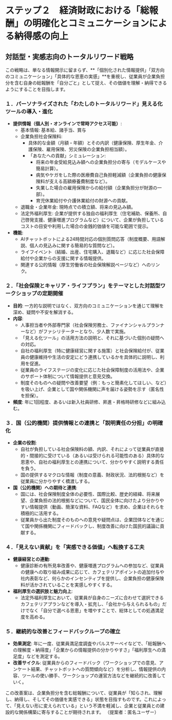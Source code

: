 # ステップ２　経済財政における「総報酬」の明確化とコミュニケーションによる納得感の向上

## 対話型・実感志向のトータルリワード戦略

この戦略は、単なる情報開示に留まらず、**「個別化された情報提供」「双方向のコミュニケーション」「具体的な恩恵の実感」**を重視し、従業員が企業負担分を含む自身の総報酬を「自分ごと」として捉え、その価値を理解・納得できるようにすることを目指します。

### １．パーソナライズされた「わたしのトータルリワード」見える化ツールの導入・進化

*   **提供情報（個人別・オンラインで常時アクセス可能）**:
    *   基本情報: 基本給、諸手当、賞与
    *   企業負担社会保険料:
        *   具体的な金額（月額・年額）とその内訳（健康保険、厚生年金、介護保険、雇用保険、労災保険の企業負担相当額）。
        *   「あなたへの貢献」シミュレーション:
            *   将来の年金受給見込み額への企業負担分の寄与（モデルケースや簡易計算）。
            *   病気やケガをした際の医療費自己負担軽減額（企業負担の健康保険料が支える高額療養費制度など）。
            *   失業した場合の雇用保険からの給付額（企業負担分が財源の一部）。
            *   育児休業給付や介護休業給付の財源への貢献。
    *   退職金・企業年金: 現時点での積立額、将来の見込み額。
    *   法定外福利厚生: 企業が提供する独自の福利厚生（住宅補助、保養所、自己啓発支援、健康増進プログラムなど）について、企業が負担しているコストの目安や利用した場合の金銭的価値を可能な範囲で提示。
*   **機能**:
    *   AIチャットボットによる24時間対応の個別質問応答（制度概要、用語解説、個人の見込みに関する簡易的な質問など）。
    *   ライフイベント（結婚、出産、住宅購入、退職など）に応じた社会保障給付や企業からの支援に関する情報提供。
    *   関連する公的情報（厚生労働省の社会保険解説ページなど）へのリンク。

### ２．「社会保険とキャリア・ライフプラン」をテーマとした対話型ワークショップの定期開催

*   **目的**: 一方的な説明ではなく、双方向のコミュニケーションを通じて理解を深め、疑問や不安を解消する。
*   **内容**:
    *   人事担当者や外部専門家（社会保険労務士、ファイナンシャルプランナーなど）がファシリテーターとなり、少人数で実施。
    *   「見える化ツール」の活用方法の説明と、それに基づいた個別の疑問への対応。
    *   自社の福利厚生（特に健康経営に関する施策）と社会保険給付が、従業員の健康維持や生活の安定にどう連携しているかを具体的に説明し、利用を促進。
    *   従業員のライフステージの変化に応じた社会保障制度の活用法や、企業のサポート体制について情報提供と意見交換。
    *   制度そのものへの疑問や改善要望（例：もっと簡素化してほしい、など）を吸い上げ、企業として国や関係機関に声を届ける姿勢を示す（匿名性を担保）。
*   **頻度**: 年に1回程度、あるいは新入社員研修、昇進・昇格時研修などに組み込む。

### ３．国（公的機関）提供情報との連携と「説明責任の分担」の明確化

*   **企業の役割**:
    *   自社が負担している社会保険料の額、内訳、それによって従業員が直接的・間接的に受けている（あるいは受けられる可能性のある）具体的な恩恵や、自社の福利厚生との連携について、分かりやすく説明する責任を負う。
    *   国の提供するマクロな情報（制度の意義、財政状況、法的根拠など）を従業員に分かりやすく橋渡しする。
*   **国（公的機関）への期待と連携**:
    *   国には、社会保険制度全体の必要性、国際比較、歴史的経緯、将来展望、企業負担の法的根拠などについて、国民全体に向けたより分かりやすい情報提供（動画、簡潔な資料、FAQなど）を求め、企業はそれらを積極的に活用する。
    *   従業員から出た制度そのものへの意見や疑問点は、企業団体などを通じて国や関係機関にフィードバックし、制度改善に向けた国民的議論に貢献する。

### ４．「見えない貢献」を「実感できる価値」へ転換する工夫

*   **健康経営との連動**:
    *   健康診断の有所見率改善や、健康増進プログラムへの参加など、従業員の健康への取り組み成果に応じて、カフェテリアポイントの追加付与や社内表彰など、何らかのインセンティブを提供し、企業負担の健康保険料が活かされていることを実感しやすくする。
*   **福利厚生の選択肢と魅力向上**:
    *   法定外福利厚生において、従業員が自身のニーズに合わせて選択できるカフェテリアプランなどを導入・拡充し、「会社から与えられるもの」だけでなく「自分で選べる恩恵」を増やすことで、総体としての処遇満足度を高める。

### ５．継続的な改善とフィードバックループの確立

*   **効果測定**: 年に一度、従業員満足度調査やパルスサーベイなどで、「総報酬への理解度・納得度」「企業からの情報提供の分かりやすさ」「福利厚生への満足度」などを測定する。
*   **改善サイクル**: 従業員からのフィードバック（ワークショップでの意見、アンケート結果、チャットボットへの質問傾向など）を分析し、情報提供の内容、ツールの使い勝手、ワークショップの運営方法などを継続的に改善していく。

この改善案は、企業負担分を含む総報酬について、従業員が「知らされ、理解し、納得し、そしてその価値を実感できる」状態を目指すものです。これによって、「見えない形に変えられている」という不満を軽減し、企業と従業員との建設的な関係構築に寄与することが期待されます。
（提案者：匿名ユーザー）
